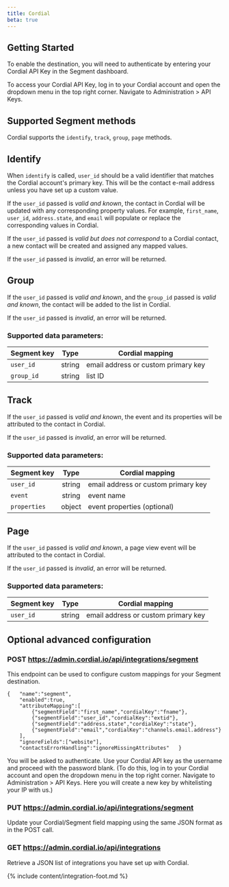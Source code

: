 ```yaml
---
title: Cordial
beta: true
---
```


## Getting Started

To enable the destination, you will need to authenticate by entering your Cordial API Key in the Segment dashboard.

To access your Cordial API Key, log in to your Cordial account and open the dropdown menu in the top right corner. Navigate to Administration > API Keys.

## Supported Segment methods

Cordial supports the `identify`, `track`, `group`, `page` methods.

## Identify

When `identify` is called, `user_id` should be a valid identifier that matches the Cordial account's primary key. This will be the contact e-mail address unless you have set up a custom value.

If the `user_id` passed is _valid and known_, the contact in Cordial will be updated with any corresponding property values. For example, `first_name`, `user_id`, `address.state`, and `email` will populate or replace the corresponding values in Cordial.

If the `user_id` passed is _valid but does not correspond_ to a Cordial contact, a new contact will be created and assigned any mapped values.

If the `user_id` passed is _invalid_, an error will be returned.

## Group

If the `user_id` passed is _valid and known_, and the `group_id` passed is _valid and known_, the contact will be added to the list in Cordial.

If the `user_id` passed is _invalid_, an error will be returned.

### Supported data parameters:
| Segment key        | Type           | Cordial mapping  |
| ------------- |:-------------:| -----|
| `user_id`     | string | email address or custom primary key |
| `group_id`      | string      |   list ID |

## Track
If the `user_id` passed is _valid and known_, the event and its properties will be attributed to the contact in Cordial.

If the `user_id` passed is _invalid_, an error will be returned.

### Supported data parameters:
| Segment key        | Type           | Cordial mapping  |
| ------------- |:-------------:| -----|
| `user_id`     | string | email address or custom primary key |
| `event`      | string | event name |
| `properties` | object | event properties (optional) |

## Page
If the `user_id` passed is _valid and known_, a page view event will be  attributed to the contact in Cordial.

If the `user_id` passed is _invalid_, an error will be returned.
### Supported data parameters:
| Segment key        | Type           | Cordial mapping  |
| ------------- |:-------------:| -----|
| `user_id`     | string | email address or custom primary key |

## Optional advanced configuration

### POST https://admin.cordial.io/api/integrations/segment
This endpoint can be used to configure custom mappings for your Segment destination.

```
{   "name":"segment",
    "enabled":true,
    "attributeMapping":[
        {"segmentField":"first_name","cordialKey":"fname"},
        {"segmentField":"user_id","cordialKey":"extid"},
        {"segmentField":"address.state","cordialKey":"state"},
        {"segmentField":"email","cordialKey":"channels.email.address"}
    ],
    "ignoreFields":["website"],
    "contactsErrorHandling":"ignoreMissingAttributes"   }
```
You will be asked to authenticate. Use your Cordial API key as the username and proceed with the password blank. (To do this, log in to your Cordial account and open the dropdown menu in the top right corner. Navigate to Administration > API Keys. Here you will create a new key by whitelisting your IP with us.)

### PUT https://admin.cordial.io/api/integrations/segment
Update your Cordial/Segment field mapping using the same JSON format as in the POST call.

### GET https://admin.cordial.io/api/integrations
Retrieve a JSON list of integrations you have set up with Cordial.

{% include content/integration-foot.md %}
